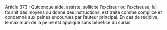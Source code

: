 Article 373 : Quiconque aide, assiste, sollicite l’exciseur ou l’exciseuse, lui fournit des moyens ou donne des instructions, est traité comme complice et condamné aux peines encourues par l’auteur principal.
En cas de récidive, le maximum de la peine est appliqué sans bénéfice du sursis.